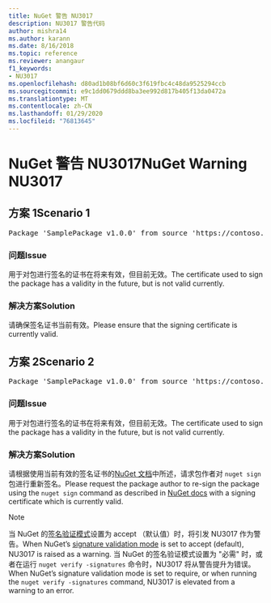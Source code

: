 ```yaml
---
title: NuGet 警告 NU3017
description: NU3017 警告代码
author: mishra14
ms.author: karann
ms.date: 8/16/2018
ms.topic: reference
ms.reviewer: anangaur
f1_keywords:
- NU3017
ms.openlocfilehash: d80ad1b08bf6d60c3f619fbc4c48da9525294ccb
ms.sourcegitcommit: e9c1dd0679ddd8ba3ee992d817b405f13da0472a
ms.translationtype: MT
ms.contentlocale: zh-CN
ms.lasthandoff: 01/29/2020
ms.locfileid: "76813645"
---
```

# <a name="nuget-warning-nu3017"></a><span data-ttu-id="6d8da-103">NuGet 警告 NU3017</span><span class="sxs-lookup"><span data-stu-id="6d8da-103">NuGet Warning NU3017</span></span>

## <a name="scenario-1"></a><span data-ttu-id="6d8da-104">方案 1</span><span class="sxs-lookup"><span data-stu-id="6d8da-104">Scenario 1</span></span>

<pre>Package 'SamplePackage v1.0.0' from source 'https://contoso.com/index.json': The signing certificate is not yet valid.</pre>

### <a name="issue"></a><span data-ttu-id="6d8da-105">问题</span><span class="sxs-lookup"><span data-stu-id="6d8da-105">Issue</span></span>

<span data-ttu-id="6d8da-106">用于对包进行签名的证书在将来有效，但目前无效。</span><span class="sxs-lookup"><span data-stu-id="6d8da-106">The certificate used to sign the package has a validity in the future, but is not valid currently.</span></span>


### <a name="solution"></a><span data-ttu-id="6d8da-107">解决方案</span><span class="sxs-lookup"><span data-stu-id="6d8da-107">Solution</span></span>

<span data-ttu-id="6d8da-108">请确保签名证书当前有效。</span><span class="sxs-lookup"><span data-stu-id="6d8da-108">Please ensure that the signing certificate is currently valid.</span></span>



## <a name="scenario-2"></a><span data-ttu-id="6d8da-109">方案 2</span><span class="sxs-lookup"><span data-stu-id="6d8da-109">Scenario 2</span></span>

<pre>Package 'SamplePackage v1.0.0' from source 'https://contoso.com/index.json': The primary signature's certificate is not yet valid.</pre>

### <a name="issue"></a><span data-ttu-id="6d8da-110">问题</span><span class="sxs-lookup"><span data-stu-id="6d8da-110">Issue</span></span>

<span data-ttu-id="6d8da-111">用于对包进行签名的证书在将来有效，但目前无效。</span><span class="sxs-lookup"><span data-stu-id="6d8da-111">The certificate used to sign the package has a validity in the future, but is not valid currently.</span></span>


### <a name="solution"></a><span data-ttu-id="6d8da-112">解决方案</span><span class="sxs-lookup"><span data-stu-id="6d8da-112">Solution</span></span>

<span data-ttu-id="6d8da-113">请根据使用当前有效的签名证书的[NuGet 文档](../../create-packages/sign-a-package.md)中所述，请求包作者对 `nuget sign` 包进行重新签名。</span><span class="sxs-lookup"><span data-stu-id="6d8da-113">Please request the package author to re-sign the package using the `nuget sign` command as described in [NuGet docs](../../create-packages/sign-a-package.md) with a signing certificate which is currently valid.</span></span>


> [!Note]
> <span data-ttu-id="6d8da-114">当 NuGet 的[签名验证模式](../../consume-packages/installing-signed-packages.md#configure-package-signature-requirements)设置为 accept （默认值）时，将引发 NU3017 作为警告。</span><span class="sxs-lookup"><span data-stu-id="6d8da-114">When NuGet’s [signature validation mode](../../consume-packages/installing-signed-packages.md#configure-package-signature-requirements) is set to accept (default), NU3017 is raised as a warning.</span></span> <span data-ttu-id="6d8da-115">当 NuGet 的签名验证模式设置为 "必需" 时，或者在运行 `nuget verify -signatures` 命令时，NU3017 将从警告提升为错误。</span><span class="sxs-lookup"><span data-stu-id="6d8da-115">When NuGet’s signature validation mode is set to require, or when running the `nuget verify -signatures` command, NU3017 is elevated from a warning to an error.</span></span> 
